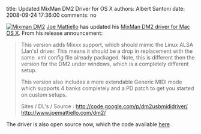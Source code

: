 title: Updated MixMan DM2 Driver for OS X
authors: Albert Santoni
date: 2008-09-24 17:36:00
comments: no

[![Mixman DM2](https://www.mixman.com/products/images/dm2/dm2.gif)](http://www.mixman.com/products/images/dm2/dm2.gif) [Joe Mattiello](http://www.joemattiello.com) has updated his [MixMan DM2 driver for Mac OS X](http://www.joemattiello.com/dm2/).
From his release announcement:


> This version adds Mixxx support, which should mimic the Linux ALSA
> (Jan's) driver. This means it should be a drop in replacement with
> the same .xml config file already packaged. Note, this is different
> then the version for the DM2 under windows, which is a completely
> different setup.
>
> This version also includes a more extendable Generic MIDI mode which
> supports 4 banks completely and a PD patch to get you started on
> custom setups.
>
> Sites / DL's / Source :
> <http://code.google.com/p/dm2usbmididriver/>
> <http://www.joemattiello.com/dm2/>


The driver is also open source now, which the code available [here](http://code.google.com/p/dm2usbmididriver/) .
